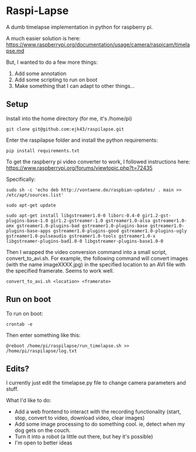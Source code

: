 # Raspi-Lapse

A dumb timelapse implementation in python for raspberry pi.

A much easier solution is here: https://www.raspberrypi.org/documentation/usage/camera/raspicam/timelapse.md

But, I wanted to do a few more things:
  1. Add some annotation 
  2. Add some scripting to run on boot
  3. Make something that I can adapt to other things...

## Setup

Install into the home directory (for me, it's /home/pi)

`git clone git@github.com:ejk43/raspilapse.git`

Enter the raspilapse folder and install the python requirements:

`pip install requirements.txt`

To get the raspberry pi video converter to work, I followed instructions here: https://www.raspberrypi.org/forums/viewtopic.php?t=72435

Specifically: 

```
sudo sh -c 'echo deb http://vontaene.de/raspbian-updates/ . main >> /etc/apt/sources.list'

sudo apt-get update

sudo apt-get install libgstreamer1.0-0 liborc-0.4-0 gir1.2-gst-plugins-base-1.0 gir1.2-gstreamer-1.0 gstreamer1.0-alsa gstreamer1.0-omx gstreamer1.0-plugins-bad gstreamer1.0-plugins-base gstreamer1.0-plugins-base-apps gstreamer1.0-plugins-good gstreamer1.0-plugins-ugly gstreamer1.0-pulseaudio gstreamer1.0-tools gstreamer1.0-x libgstreamer-plugins-bad1.0-0 libgstreamer-plugins-base1.0-0
```

Then I wrapped the video conversion command into a small script, convert_to_avi.sh. For example, the following command will convert images (with the name imageXXXX.jpg) in the specified location to an AVI file with the specified framerate. Seems to work well.

`convert_to_avi.sh <location> <framerate>`

## Run on boot

To run on boot:

`crontab -e`

Then enter something like this:

`@reboot /home/pi/raspilapse/run_timelapse.sh >> /home/pi/raspilapse/log.txt`

## Edits?

I currently just edit the timelapse.py file to change camera parameters and stuff.

What I'd like to do:

  - Add a web frontend to interact with the recording functionality (start, stop, convert to video, download video, clear images)
  - Add some image processing to do something cool. ie, detect when my dog gets on the couch. 
  - Turn it into a robot (a little out there, but hey it's possible)
  - I'm open to better ideas

